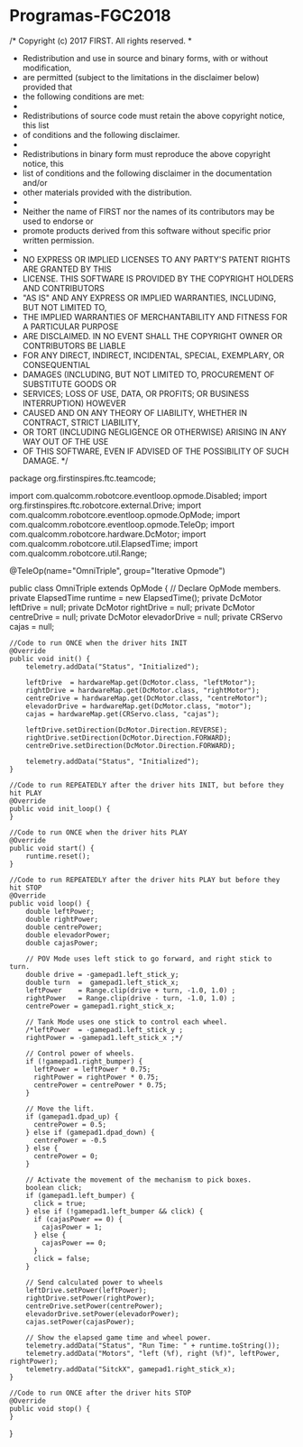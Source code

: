 # Programas-FGC2018
/* Copyright (c) 2017 FIRST. All rights reserved.
 *
 * Redistribution and use in source and binary forms, with or without modification,
 * are permitted (subject to the limitations in the disclaimer below) provided that
 * the following conditions are met:
 *
 * Redistributions of source code must retain the above copyright notice, this list
 * of conditions and the following disclaimer.
 *
 * Redistributions in binary form must reproduce the above copyright notice, this
 * list of conditions and the following disclaimer in the documentation and/or
 * other materials provided with the distribution.
 *
 * Neither the name of FIRST nor the names of its contributors may be used to endorse or
 * promote products derived from this software without specific prior written permission.
 *
 * NO EXPRESS OR IMPLIED LICENSES TO ANY PARTY'S PATENT RIGHTS ARE GRANTED BY THIS
 * LICENSE. THIS SOFTWARE IS PROVIDED BY THE COPYRIGHT HOLDERS AND CONTRIBUTORS
 * "AS IS" AND ANY EXPRESS OR IMPLIED WARRANTIES, INCLUDING, BUT NOT LIMITED TO,
 * THE IMPLIED WARRANTIES OF MERCHANTABILITY AND FITNESS FOR A PARTICULAR PURPOSE
 * ARE DISCLAIMED. IN NO EVENT SHALL THE COPYRIGHT OWNER OR CONTRIBUTORS BE LIABLE
 * FOR ANY DIRECT, INDIRECT, INCIDENTAL, SPECIAL, EXEMPLARY, OR CONSEQUENTIAL
 * DAMAGES (INCLUDING, BUT NOT LIMITED TO, PROCUREMENT OF SUBSTITUTE GOODS OR
 * SERVICES; LOSS OF USE, DATA, OR PROFITS; OR BUSINESS INTERRUPTION) HOWEVER
 * CAUSED AND ON ANY THEORY OF LIABILITY, WHETHER IN CONTRACT, STRICT LIABILITY,
 * OR TORT (INCLUDING NEGLIGENCE OR OTHERWISE) ARISING IN ANY WAY OUT OF THE USE
 * OF THIS SOFTWARE, EVEN IF ADVISED OF THE POSSIBILITY OF SUCH DAMAGE.
 */

package org.firstinspires.ftc.teamcode;

import com.qualcomm.robotcore.eventloop.opmode.Disabled;
import org.firstinspires.ftc.robotcore.external.Drive;
import com.qualcomm.robotcore.eventloop.opmode.OpMode;
import com.qualcomm.robotcore.eventloop.opmode.TeleOp;
import com.qualcomm.robotcore.hardware.DcMotor;
import com.qualcomm.robotcore.util.ElapsedTime;
import com.qualcomm.robotcore.util.Range;

@TeleOp(name="OmniTriple", group="Iterative Opmode")

public class OmniTriple extends OpMode
{
    // Declare OpMode members.
    private ElapsedTime runtime = new ElapsedTime();
    private DcMotor leftDrive = null;
    private DcMotor rightDrive = null;
    private DcMotor centreDrive = null;
    private DcMotor elevadorDrive = null;
    private CRServo cajas = null;


    //Code to run ONCE when the driver hits INIT
    @Override
    public void init() {
        telemetry.addData("Status", "Initialized");

        leftDrive  = hardwareMap.get(DcMotor.class, "leftMotor");
        rightDrive = hardwareMap.get(DcMotor.class, "rightMotor");
        centreDrive = hardwareMap.get(DcMotor.class, "centreMotor");
        elevadorDrive = hardwareMap.get(DcMotor.class, "motor");
        cajas = hardwareMap.get(CRServo.class, "cajas");

        leftDrive.setDirection(DcMotor.Direction.REVERSE);
        rightDrive.setDirection(DcMotor.Direction.FORWARD);
        centreDrive.setDirection(DcMotor.Direction.FORWARD);

        telemetry.addData("Status", "Initialized");
    }

    //Code to run REPEATEDLY after the driver hits INIT, but before they hit PLAY
    @Override
    public void init_loop() {
    }

    //Code to run ONCE when the driver hits PLAY
    @Override
    public void start() {
        runtime.reset();
    }

    //Code to run REPEATEDLY after the driver hits PLAY but before they hit STOP
    @Override
    public void loop() {
        double leftPower;
        double rightPower;
        double centrePower;
        double elevadorPower;
        double cajasPower;

        // POV Mode uses left stick to go forward, and right stick to turn.
        double drive = -gamepad1.left_stick_y;
        double turn  =  gamepad1.left_stick_x;
        leftPower    = Range.clip(drive + turn, -1.0, 1.0) ;
        rightPower   = Range.clip(drive - turn, -1.0, 1.0) ;
        centrePower = gamepad1.right_stick_x;

        // Tank Mode uses one stick to control each wheel.
        /*leftPower  = -gamepad1.left_stick_y ;
        rightPower = -gamepad1.left_stick_x ;*/

        // Control power of wheels.
        if (!gamepad1.right_bumper) {
          leftPower = leftPower * 0.75;
          rightPower = rightPower * 0.75;
          centrePower = centrePower * 0.75;
        }

        // Move the lift.
        if (gamepad1.dpad_up) {
          centrePower = 0.5;
        } else if (gamepad1.dpad_down) {
          centrePower = -0.5
        } else {
          centrePower = 0;
        }

        // Activate the movement of the mechanism to pick boxes.
        boolean click;
        if (gamepad1.left_bumper) {
          click = true;
        } else if (!gamepad1.left_bumper && click) {
          if (cajasPower == 0) {
            cajasPower = 1;
          } else {
            cajasPower == 0;
          }
          click = false;
        }

        // Send calculated power to wheels
        leftDrive.setPower(leftPower);
        rightDrive.setPower(rightPower);
        centreDrive.setPower(centrePower);
        elevadorDrive.setPower(elevadorPower);
        cajas.setPower(cajasPower);

        // Show the elapsed game time and wheel power.
        telemetry.addData("Status", "Run Time: " + runtime.toString());
        telemetry.addData("Motors", "left (%f), right (%f)", leftPower, rightPower);
        telemetry.addData("SitckX", gamepad1.right_stick_x);
    }

    //Code to run ONCE after the driver hits STOP
    @Override
    public void stop() {
    }

}
